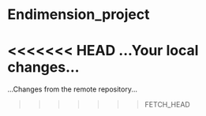 # Endimension_project
<<<<<<< HEAD
...Your local changes...
=======
...Changes from the remote repository...
>>>>>>> FETCH_HEAD
